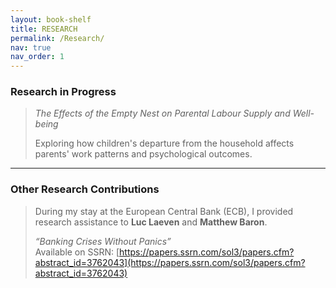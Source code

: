 ```yaml
---
layout: book-shelf
title: RESEARCH
permalink: /Research/
nav: true
nav_order: 1
---
```


### Research in Progress

> *The Effects of the Empty Nest on Parental Labour Supply and Well-being*
> 
> Exploring how children's departure from the household affects parents' work patterns and psychological outcomes.

---

### Other Research Contributions

> During my stay at the European Central Bank (ECB), I provided research assistance to **Luc Laeven** and **Matthew Baron**.
>
> *“Banking Crises Without Panics”*  
Available on SSRN: [https://papers.ssrn.com/sol3/papers.cfm?abstract_id=3762043](https://papers.ssrn.com/sol3/papers.cfm?abstract_id=3762043)
